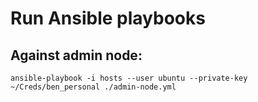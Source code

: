 # Run Ansible playbooks

## Against admin node:
`ansible-playbook -i hosts --user ubuntu --private-key ~/Creds/ben_personal ./admin-node.yml`